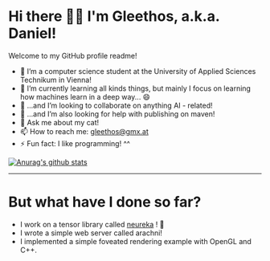 # Hi there 👋😄 I'm Gleethos, a.k.a. Daniel! #

Welcome to my GitHub profile readme!

- :microscope: I’m a computer science student at the University of Applied Sciences Technikum in Vienna!
- 🌱 I’m currently learning all kinds things, but mainly I focus on learning how machines learn in a deep way... 😄
- 👯 ...and I’m looking to collaborate on anything AI - related! 
- 🤔 ...and I’m also looking for help with publishing on maven!
- 💬 Ask me about my cat!
- 📫 How to reach me: gleethos@gmx.at
- ⚡ Fun fact: I like programming! ^^

[![Anurag's github stats](https://github-readme-stats.vercel.app/api?username=Gleethos)](https://github.com/anuraghazra/github-readme-stats)

---

# But what have I done so far? 

- I work on a tensor library called [neureka](https://github.com/Gleethos/neureka) ! 🔭
- I wrote a simple web server called arachni!
- I implemented a simple foveated rendering example with OpenGL and C++. 
